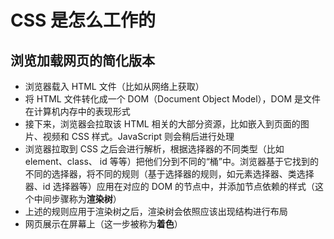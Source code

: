 # CSS 是怎么工作的

## 浏览加载网页的简化版本

- 浏览器载入 HTML 文件（比如从网络上获取）
- 将 HTML 文件转化成一个 DOM（Document Object Model），DOM 是文件在计算机内存中的表现形式
- 接下来，浏览器会拉取该 HTML 相关的大部分资源，比如嵌入到页面的图片、视频和 CSS 样式。JavaScript 则会稍后进行处理
- 浏览器拉取到 CSS 之后会进行解析，根据选择器的不同类型（比如 element、class、 id 等等）把他们分到不同的“桶”中。浏览器基于它找到的不同的选择器，将不同的规则（基于选择器的规则，如元素选择器、类选择器、id 选择器等）应用在对应的 DOM 的节点中，并添加节点依赖的样式（这个中间步骤称为**渲染树**）
- 上述的规则应用于渲染树之后，渲染树会依照应该出现结构进行布局
- 网页展示在屏幕上（这一步被称为**着色**）
